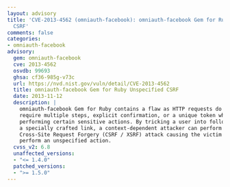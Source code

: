 ```yaml
---
layout: advisory
title: 'CVE-2013-4562 (omniauth-facebook): omniauth-facebook Gem for Ruby Unspecified
  CSRF'
comments: false
categories:
- omniauth-facebook
advisory:
  gem: omniauth-facebook
  cve: 2013-4562
  osvdb: 99693
  ghsa: cf36-985g-v73c
  url: https://nvd.nist.gov/vuln/detail/CVE-2013-4562
  title: omniauth-facebook Gem for Ruby Unspecified CSRF
  date: 2013-11-12
  description: |
    omniauth-facebook Gem for Ruby contains a flaw as HTTP requests do not
    require multiple steps, explicit confirmation, or a unique token when
    performing certain sensitive actions. By tricking a user into following
    a specially crafted link, a context-dependent attacker can perform a
    Cross-Site Request Forgery (CSRF / XSRF) attack causing the victim to
    perform an unspecified action.
  cvss_v2: 6.8
  unaffected_versions:
  - "<= 1.4.0"
  patched_versions:
  - ">= 1.5.0"
---
```

